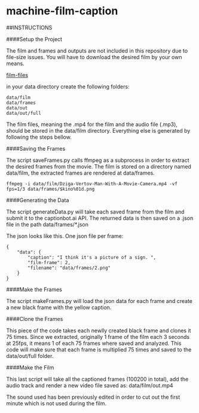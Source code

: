 # machine-film-caption

##INSTRUCTIONS

####Setup the Project

The film and frames and outputs are not included in this repository due to file-size issues. You will have to download the desired film by your own means.

[film-files]()

in your data directory create the following folders: 

	data/film
	data/frames
	data/out
	data/out/full

The film files, meaning the .mp4 for the film and the audio file (.mp3), should be stored in the data/film directory. Everything else is generated by following the steps bellow.

####Saving the Frames

The script saveFrames.py calls ffmpeg as a subprocess in order to extract the desired frames from the movie. The film is stored on a directory named data/film, the extracted frames are rendered at data/frames.  

	ffmpeg -i data/film/Dziga-Vertov-Man-With-A-Movie-Camera.mp4 -vf fps=1/3 data/frames/$kino%01d.png

####Generating the Data

The script generateData.py will take each saved frame from the film and submit it to the captionbot.ai API. The returned data is then saved on a .json file in the path data/frames/*.json

The json looks like this. One json file per frame:

	{
	  	"data": {
		    "caption": "I think it's a picture of a sign. ", 
		    "film-frame": 2, 
		    "filename": "data/frames/2.png"
	  	}
	}

####Make the Frames

The script makeFrames.py will load the json data for each frame and create a new black frame with the yellow caption.

####Clone the Frames
	
This piece of the code takes each newlly created black frame and clones it 75 times. Since we extracted, originally 1 frame of the film each 3 seconds at 25fps, it means 1 of each 75 frames where saved and analyzed. This code will make sure that each frame is multiplied 75 times and saved to the data/out/full folder.

####Make the Film

This last script will take all the captioned frames (100200 in total), add the audio track and render a new video file saved as: data/film/out.mp4

The sound used has been previously edited in order to cut out the first minute which is not used during the film.	